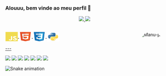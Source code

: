 ### Alouuu, bem vinde ao meu perfil 🦇



<div align="center">
  <a href="https://github.com/Manellacanela">
 <p> <img height="150em" src="https://github-readme-stats.vercel.app/api?username=Manellacanela&show_icons=true&theme=synthwave&include_all_commits=true&count_private=true"/>
  <img height="150em" src="https://github-readme-stats.vercel.app/api/top-langs/?username=Manellacanela&layout=compact&langs_count=7&theme=synthwave"/>
</div> </p>
  
  <div style="display: inline_block"><br>
  <img align="center" alt="Manu-Js" height="30" width="40" src="https://raw.githubusercontent.com/devicons/devicon/master/icons/javascript/javascript-plain.svg">
  <img align="center" alt="Manu-HTML" height="30" width="40" src="https://raw.githubusercontent.com/devicons/devicon/master/icons/html5/html5-original.svg">
  <img align="center" alt="Manu-CSS" height="30" width="40" src="https://raw.githubusercontent.com/devicons/devicon/master/icons/css3/css3-original.svg">
  <img align="center" alt="Manu-Python" height="30" width="40" src="https://raw.githubusercontent.com/devicons/devicon/master/icons/python/python-original.svg">
  <img align="right" alt="Manu-pic" height="150" style="border-radius:50px;" src="https://i.pinimg.com/originals/de/a5/d7/dea5d7711700b2acf0f8e20b3352dba7.gif">
</div>

<p>---</p>

  <div> 
  <a href="https://open.spotify.com/user/12171871597" target="_blank"><img src="https://img.shields.io/badge/Spotify-1ED760?&style=for-the-badge&logo=spotify&logoColor=white"></a>
  <a href="https://instagram.com/manellacanela" target="_blank"><img src="https://img.shields.io/badge/-Instagram-%23E4405F?style=for-the-badge&logo=instagram&logoColor=white" target="_blank"></a>
    <a href="https://instagram.com/rabiscaella" target="_blank"><img src="https://img.shields.io/badge/-Instagram-%23E4405F?style=for-the-badge&logo=instagram&logoColor=white" target="_blank"></a>
 	<a href="https://www.twitch.tv/hempressativa" target="_blank"><img src="https://img.shields.io/badge/Twitch-9146FF?style=for-the-badge&logo=twitch&logoColor=white" target="_blank"></a>
     <a href="https://www.behance.net/manuellabalbino" target="_blank"><img src="https://aleen42.github.io/badges/src/behance.svg" target="_blank"></a>
  <a href = "mailto:manuella.balbino@outlook.com"><img src="https://img.shields.io/badge/Microsoft_Outlook-0078D4?style=for-the-badge&logo=microsoft-outlook&logoColor=white"_blank"></a>
  <a href="https://www.linkedin.com/in/manuella-balestrero-braga-balbino-46377720b/" target="_blank"><img src="https://img.shields.io/badge/-LinkedIn-%230077B5?style=for-the-badge&logo=linkedin&logoColor=white" target="_blank"></a> 
    
   
 
 ![Snake animation](https://github.com/Manellacanela/Manellacanela/blob/output/github-contribution-grid-snake.svg)

 
</div>
